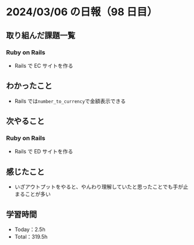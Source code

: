 # 2024/03/06 の日報（98 日目）

## 取り組んだ課題一覧

### Ruby on Rails

- Rails で EC サイトを作る

## わかったこと

- Rails では`number_to_currency`で金額表示できる

## 次やること

### Ruby on Rails

- Rails で ED サイトを作る

## 感じたこと

- いざアウトプットをやると、やんわり理解していたと思ったことでも手が止まることが多い

## 学習時間

- Today：2.5h
- Total：319.5h
